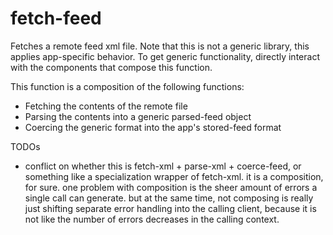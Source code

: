 # fetch-feed
Fetches a remote feed xml file. Note that this is not a generic library, this applies app-specific behavior. To get generic functionality, directly interact with the components that compose this function.

This function is a composition of the following functions:
* Fetching the contents of the remote file
* Parsing the contents into a generic parsed-feed object
* Coercing the generic format into the app's stored-feed format

TODOs
* conflict on whether this is fetch-xml + parse-xml + coerce-feed, or something like a specialization wrapper of fetch-xml. it is a composition, for sure. one problem with composition is the sheer amount of errors a single call can generate. but at the same time, not composing is really just shifting separate error handling into the calling client, because it is not like the number of errors decreases in the calling context.
